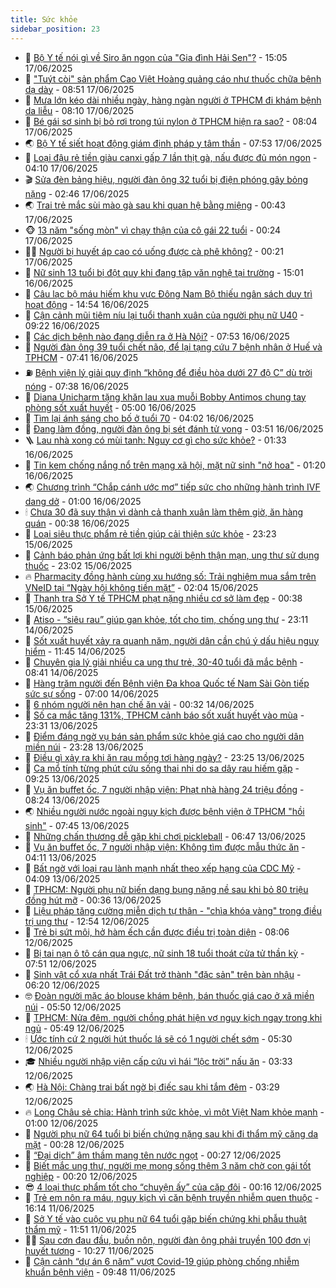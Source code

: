 ```yaml
---
title: Sức khỏe
sidebar_position: 23
---
```


<!-- dantri-suc-khoe:START -->
- 🤔 [Bộ Y tế nói gì về Siro ăn ngon của &quot;Gia đình Hải Sen&quot;?](https://dantri.com.vn/suc-khoe/bo-y-te-noi-gi-ve-siro-an-ngon-cua-gia-dinh-hai-sen-20250617220351648.htm) - 15:05 17/06/2025
- 🚦 [&quot;Tuýt còi&quot; sản phẩm Cao Việt Hoàng quảng cáo như thuốc chữa bệnh dạ dày](https://dantri.com.vn/suc-khoe/tuyt-coi-san-pham-cao-viet-hoang-quang-cao-nhu-thuoc-chua-benh-da-day-20250617155055644.htm) - 08:51 17/06/2025
- 🤖 [Mưa lớn kéo dài nhiều ngày, hàng ngàn người ở TPHCM đi khám bệnh da liễu](https://dantri.com.vn/suc-khoe/mua-lon-keo-dai-nhieu-ngay-hang-ngan-nguoi-o-tphcm-di-kham-benh-da-lieu-20250617145722704.htm) - 08:10 17/06/2025
- 🐻 [Bé gái sơ sinh bị bỏ rơi trong túi nylon ở TPHCM hiện ra sao?](https://dantri.com.vn/suc-khoe/be-gai-so-sinh-bi-bo-roi-trong-tui-nylon-o-tphcm-hien-ra-sao-20250617142853754.htm) - 08:04 17/06/2025
- 🌏 [Bộ Y tế siết hoạt động giám định pháp y tâm thần](https://dantri.com.vn/suc-khoe/bo-y-te-siet-hoat-dong-giam-dinh-phap-y-tam-than-20250617142812163.htm) - 07:53 17/06/2025
- 👺 [Loại đậu rẻ tiền giàu canxi gấp 7 lần thịt gà, nấu được đủ món ngon](https://dantri.com.vn/suc-khoe/loai-dau-re-tien-giau-canxi-gap-7-lan-thit-ga-nau-duoc-du-mon-ngon-20250617073022800.htm) - 04:10 17/06/2025
- 🎬 [Sửa đèn bảng hiệu, người đàn ông 32 tuổi bị điện phóng gây bỏng nặng](https://dantri.com.vn/suc-khoe/sua-den-bang-hieu-nguoi-dan-ong-32-tuoi-bi-dien-phong-gay-bong-nang-20250617091348057.htm) - 02:46 17/06/2025
- 🌏 [Trai trẻ mắc sùi mào gà sau khi quan hệ bằng miệng](https://dantri.com.vn/suc-khoe/trai-tre-mac-sui-mao-ga-sau-khi-quan-he-bang-mieng-20250615074215495.htm) - 00:43 17/06/2025
- 🐵 [13 năm &quot;sống mòn&quot; vì chạy thận của cô gái 22 tuổi](https://dantri.com.vn/suc-khoe/13-nam-song-mon-vi-chay-than-cua-co-gai-22-tuoi-20250617070615067.htm) - 00:24 17/06/2025
- 👨‍🏫 [Người bị huyết áp cao có uống được cà phê không?](https://dantri.com.vn/suc-khoe/nguoi-bi-huyet-ap-cao-co-uong-duoc-ca-phe-khong-20250616111130487.htm) - 00:21 17/06/2025
- 🤗 [Nữ sinh 13 tuổi bị đột quỵ khi đang tập văn nghệ tại trường](https://dantri.com.vn/suc-khoe/nu-sinh-13-tuoi-bi-dot-quy-khi-dang-tap-van-nghe-tai-truong-20250616195942079.htm) - 15:01 16/06/2025
- 🫶 [Câu lạc bộ máu hiếm khu vực Đông Nam Bộ thiếu ngân sách duy trì hoạt động](https://dantri.com.vn/suc-khoe/cau-lac-bo-mau-hiem-khu-vuc-dong-nam-bo-thieu-ngan-sach-duy-tri-hoat-dong-20250616170849473.htm) - 14:54 16/06/2025
- 🙉 [Cận cảnh mũi tiêm níu lại tuổi thanh xuân của người phụ nữ U40](https://dantri.com.vn/suc-khoe/can-canh-mui-tiem-niu-lai-tuoi-thanh-xuan-cua-nguoi-phu-nu-u40-20250616024914822.htm) - 09:22 16/06/2025
- 🦅 [Các dịch bệnh nào đang diễn ra ở Hà Nội?](https://dantri.com.vn/suc-khoe/cac-dich-benh-nao-dang-dien-ra-o-ha-noi-20250616115511947.htm) - 07:53 16/06/2025
- 🐘 [Người đàn ông 39 tuổi chết não, để lại tạng cứu 7 bệnh nhân ở Huế và TPHCM](https://dantri.com.vn/suc-khoe/nguoi-dan-ong-39-tuoi-chet-nao-de-lai-tang-cuu-7-benh-nhan-o-hue-va-tphcm-20250616143440761.htm) - 07:41 16/06/2025
- ⛽️ [Bệnh viện lý giải quy định “không để điều hòa dưới 27 độ C” dù trời nóng](https://dantri.com.vn/suc-khoe/benh-vien-ly-giai-quy-dinh-khong-de-dieu-hoa-duoi-27-do-c-du-troi-nong-20250616111717676.htm) - 07:38 16/06/2025
- 🤡 [Diana Unicharm tặng khăn lau xua muỗi Bobby Antimos chung tay phòng sốt xuất huyết](https://dantri.com.vn/suc-khoe/diana-unicharm-tang-khan-lau-xua-muoi-bobby-antimos-chung-tay-phong-sot-xuat-huyet-20250616112447202.htm) - 05:00 16/06/2025
- 💼 [Tìm lại ánh sáng cho bố ở tuổi 70](https://dantri.com.vn/suc-khoe/tim-lai-anh-sang-cho-bo-o-tuoi-70-20250616105539514.htm) - 04:02 16/06/2025
- 🤔 [Đang làm đồng, người đàn ông bị sét đánh tử vong](https://dantri.com.vn/suc-khoe/dang-lam-dong-nguoi-dan-ong-bi-set-danh-tu-vong-20250616102709330.htm) - 03:51 16/06/2025
- 🪜 [Lau nhà xong có mùi tanh: Nguy cơ gì cho sức khỏe?](https://dantri.com.vn/khoa-hoc/lau-nha-xong-co-mui-tanh-nguy-co-gi-cho-suc-khoe-20250616081957230.htm) - 01:33 16/06/2025
- 📝 [Tin kem chống nắng nổ trên mạng xã hội, mặt nữ sinh &quot;nở hoa&quot;](https://dantri.com.vn/suc-khoe/tin-kem-chong-nang-no-tren-mang-xa-hoi-mat-nu-sinh-no-hoa-20250616073848981.htm) - 01:20 16/06/2025
- 🌏 [Chương trình “Chắp cánh ước mơ” tiếp sức cho những hành trình IVF dang dở](https://dantri.com.vn/suc-khoe/chuong-trinh-chap-canh-uoc-mo-tiep-suc-cho-nhung-hanh-trinh-ivf-dang-do-20250612104337535.htm) - 01:00 16/06/2025
- 🕯 [Chưa 30 đã suy thận vì dành cả thanh xuân làm thêm giờ, ăn hàng quán](https://dantri.com.vn/suc-khoe/chua-30-da-suy-than-vi-danh-ca-thanh-xuan-lam-them-gio-an-hang-quan-20250615212516837.htm) - 00:38 16/06/2025
- 🦍 [Loại siêu thực phẩm rẻ tiền giúp cải thiện sức khỏe](https://dantri.com.vn/suc-khoe/loai-sieu-thuc-pham-re-tien-giup-cai-thien-suc-khoe-20250615172817448.htm) - 23:23 15/06/2025
- 🌈 [Cảnh báo phản ứng bất lợi khi người bệnh thận mạn, ung thư sử dụng thuốc](https://dantri.com.vn/suc-khoe/canh-bao-phan-ung-bat-loi-khi-nguoi-benh-than-man-ung-thu-su-dung-thuoc-20250615114036022.htm) - 23:02 15/06/2025
- 🔥 [Pharmacity đồng hành cùng xu hướng số: Trải nghiệm mua sắm trên VNeID tại “Ngày hội không tiền mặt”](https://dantri.com.vn/suc-khoe/pharmacity-dong-hanh-cung-xu-huong-so-trai-nghiem-mua-sam-tren-vneid-tai-ngay-hoi-khong-tien-mat-20250615090313005.htm) - 02:04 15/06/2025
- 🌊 [Thanh tra Sở Y tế TPHCM phạt nặng nhiều cơ sở làm đẹp](https://dantri.com.vn/suc-khoe/thanh-tra-so-y-te-tphcm-phat-nang-nhieu-co-so-lam-dep-20250614133311526.htm) - 00:38 15/06/2025
- 🚦 [Atiso - “siêu rau” giúp gan khỏe, tốt cho tim, chống ung thư](https://dantri.com.vn/suc-khoe/atiso-sieu-rau-giup-gan-khoe-tot-cho-tim-chong-ung-thu-20250613194713787.htm) - 23:11 14/06/2025
- 🤖 [Sốt xuất huyết xảy ra quanh năm, người dân cần chú ý dấu hiệu nguy hiểm](https://dantri.com.vn/suc-khoe/sot-xuat-huyet-xay-ra-quanh-nam-nguoi-dan-can-chu-y-dau-hieu-nguy-hiem-20250614155556159.htm) - 11:45 14/06/2025
- 🤡 [Chuyên gia lý giải nhiều ca ung thư trẻ, 30-40 tuổi đã mắc bệnh](https://dantri.com.vn/suc-khoe/chuyen-gia-ly-giai-nhieu-ca-ung-thu-tre-30-40-tuoi-da-mac-benh-20250614154139609.htm) - 08:41 14/06/2025
- 💂 [Hàng trăm người đến Bệnh viện Đa khoa Quốc tế Nam Sài Gòn tiếp sức sự sống](https://dantri.com.vn/suc-khoe/hang-tram-nguoi-den-benh-vien-da-khoa-quoc-te-nam-sai-gon-tiep-suc-su-song-20250614115654150.htm) - 07:00 14/06/2025
- 🦄 [6 nhóm người nên hạn chế ăn vải](https://dantri.com.vn/suc-khoe/6-nhom-nguoi-nen-han-che-an-vai-20250614065758545.htm) - 00:32 14/06/2025
- 🧠 [Số ca mắc tăng 131%, TPHCM cảnh báo sốt xuất huyết vào mùa](https://dantri.com.vn/suc-khoe/so-ca-mac-tang-131-tphcm-canh-bao-sot-xuat-huyet-vao-mua-20250613172432603.htm) - 23:31 13/06/2025
- 🤖 [Điểm đáng ngờ vụ bán sản phẩm sức khỏe giá cao cho người dân miền núi](https://dantri.com.vn/suc-khoe/diem-dang-ngo-vu-ban-san-pham-suc-khoe-gia-cao-cho-nguoi-dan-mien-nui-20250613155440264.htm) - 23:28 13/06/2025
- 💼 [Điều gì xảy ra khi ăn rau mồng tơi hàng ngày?](https://dantri.com.vn/suc-khoe/dieu-gi-xay-ra-khi-an-rau-mong-toi-hang-ngay-20250613085212204.htm) - 23:25 13/06/2025
- 🧰 [Ca mổ tính từng phút cứu sống thai nhi do sa dây rau hiếm gặp](https://dantri.com.vn/suc-khoe/ca-mo-tinh-tung-phut-cuu-song-thai-nhi-do-sa-day-rau-hiem-gap-20250613162309144.htm) - 09:25 13/06/2025
- 🎉 [Vụ ăn buffet ốc, 7 người nhập viện: Phạt nhà hàng 24 triệu đồng](https://dantri.com.vn/suc-khoe/vu-an-buffet-oc-7-nguoi-nhap-vien-phat-nha-hang-24-trieu-dong-20250613143131037.htm) - 08:24 13/06/2025
- 🌏 [Nhiều người nước ngoài nguy kịch được bệnh viện ở TPHCM &quot;hồi sinh&quot;](https://dantri.com.vn/suc-khoe/nhieu-nguoi-nuoc-ngoai-nguy-kich-duoc-benh-vien-o-tphcm-hoi-sinh-20250613094707383.htm) - 07:45 13/06/2025
- 📝 [Những chấn thương dễ gặp khi chơi pickleball](https://dantri.com.vn/suc-khoe/nhung-chan-thuong-de-gap-khi-choi-pickleball-20250613112136502.htm) - 06:47 13/06/2025
- 🧠 [Vụ ăn buffet ốc, 7 người nhập viện: Không tìm được mẫu thức ăn](https://dantri.com.vn/suc-khoe/vu-an-buffet-oc-7-nguoi-nhap-vien-khong-tim-duoc-mau-thuc-an-20250613100958799.htm) - 04:11 13/06/2025
- 🚀 [Bất ngờ với loại rau lành mạnh nhất theo xếp hạng của CDC Mỹ](https://dantri.com.vn/suc-khoe/bat-ngo-voi-loai-rau-lanh-manh-nhat-theo-xep-hang-cua-cdc-my-20250613091308683.htm) - 04:09 13/06/2025
- 💯 [TPHCM: Người phụ nữ biến dạng bụng nặng nề sau khi bỏ 80 triệu đồng hút mỡ](https://dantri.com.vn/suc-khoe/tphcm-nguoi-phu-nu-bien-dang-bung-nang-ne-sau-khi-bo-80-trieu-dong-hut-mo-20250612222157556.htm) - 00:36 13/06/2025
- 🫶 [Liệu pháp tăng cường miễn dịch tự thân - &quot;chìa khóa vàng&quot; trong điều trị ung thư](https://dantri.com.vn/suc-khoe/lieu-phap-tang-cuong-mien-dich-tu-than-chia-khoa-vang-trong-dieu-tri-ung-thu-20250611164328855.htm) - 12:54 12/06/2025
- 👹 [Trẻ bị sứt môi, hở hàm ếch cần được điều trị toàn diện](https://dantri.com.vn/suc-khoe/tre-bi-sut-moi-ho-ham-ech-can-duoc-dieu-tri-toan-dien-20250612145501946.htm) - 08:06 12/06/2025
- 🤩 [Bị tai nạn ô tô cán qua ngực, nữ sinh 18 tuổi thoát cửa tử thần kỳ](https://dantri.com.vn/suc-khoe/bi-tai-nan-o-to-can-qua-nguc-nu-sinh-18-tuoi-thoat-cua-tu-than-ky-20250612145139176.htm) - 07:51 12/06/2025
- 🌊 [Sinh vật cổ xưa nhất Trái Đất trở thành &quot;đặc sản&quot; trên bàn nhậu](https://dantri.com.vn/khoa-hoc/sinh-vat-co-xua-nhat-trai-dat-tro-thanh-dac-san-tren-ban-nhau-20250611130326564.htm) - 06:20 12/06/2025
- 🤓 [Đoàn người mặc áo blouse khám bệnh, bán thuốc giá cao ở xã miền núi](https://dantri.com.vn/suc-khoe/doan-nguoi-mac-ao-blouse-kham-benh-ban-thuoc-gia-cao-o-xa-mien-nui-20250612113828389.htm) - 05:50 12/06/2025
- 🌝 [TPHCM: Nửa đêm, người chồng phát hiện vợ nguy kịch ngay trong khi ngủ](https://dantri.com.vn/suc-khoe/tphcm-nua-dem-nguoi-chong-phat-hien-vo-nguy-kich-ngay-trong-khi-ngu-20250612105749712.htm) - 05:49 12/06/2025
- 🕯 [Ước tính cứ 2 người hút thuốc lá sẽ có 1 người chết sớm](https://dantri.com.vn/suc-khoe/uoc-tinh-cu-2-nguoi-hut-thuoc-la-se-co-1-nguoi-chet-som-20250611214620172.htm) - 05:30 12/06/2025
- 🎓 [Nhiều người nhập viện cấp cứu vì hái “lộc trời” nấu ăn](https://dantri.com.vn/suc-khoe/nhieu-nguoi-nhap-vien-cap-cuu-vi-hai-loc-troi-nau-an-20250612072344728.htm) - 03:33 12/06/2025
- 🌏 [Hà Nội: Chàng trai bất ngờ bị điếc sau khi tắm đêm](https://dantri.com.vn/suc-khoe/ha-noi-chang-trai-bat-ngo-bi-diec-sau-khi-tam-dem-20250612095749996.htm) - 03:29 12/06/2025
- 🔥 [Long Châu sẻ chia: Hành trình sức khỏe, vì một Việt Nam khỏe mạnh](https://dantri.com.vn/suc-khoe/long-chau-se-chia-hanh-trinh-suc-khoe-vi-mot-viet-nam-khoe-manh-20250611211807456.htm) - 01:00 12/06/2025
- 📝 [Người phụ nữ 64 tuổi bị biến chứng nặng sau khi đi thẩm mỹ căng da mặt](https://dantri.com.vn/suc-khoe/nguoi-phu-nu-64-tuoi-bi-bien-chung-nang-sau-khi-di-tham-my-cang-da-mat-20250610064614787.htm) - 00:28 12/06/2025
- 🧠 [“Đại dịch” âm thầm mang tên nước ngọt](https://dantri.com.vn/suc-khoe/dai-dich-am-tham-mang-ten-nuoc-ngot-20250612071734736.htm) - 00:27 12/06/2025
- 🦅 [Biết mắc ung thư, người mẹ mong sống thêm 3 năm chờ con gái tốt nghiệp](https://dantri.com.vn/suc-khoe/biet-mac-ung-thu-nguoi-me-mong-song-them-3-nam-cho-con-gai-tot-nghiep-20250611101012745.htm) - 00:20 12/06/2025
- 😎 [4 loại thực phẩm tốt cho “chuyện ấy” của cặp đôi](https://dantri.com.vn/suc-khoe/4-loai-thuc-pham-tot-cho-chuyen-ay-cua-cap-doi-20250611211737176.htm) - 00:16 12/06/2025
- 🎉 [Trẻ em nôn ra máu, nguy kịch vì căn bệnh truyền nhiễm quen thuộc](https://dantri.com.vn/suc-khoe/tre-em-non-ra-mau-nguy-kich-vi-can-benh-truyen-nhiem-quen-thuoc-20250611181756373.htm) - 16:14 11/06/2025
- 🫣 [Sở Y tế vào cuộc vụ phụ nữ 64 tuổi gặp biến chứng khi phẫu thuật thẩm mỹ](https://dantri.com.vn/suc-khoe/so-y-te-vao-cuoc-vu-phu-nu-64-tuoi-gap-bien-chung-khi-phau-thuat-tham-my-20250611162427185.htm) - 11:51 11/06/2025
- 🧑‍🏫 [Sau cơn đau đầu, buồn nôn, người đàn ông phải truyền 100 đơn vị huyết tương](https://dantri.com.vn/suc-khoe/sau-con-dau-dau-buon-non-nguoi-dan-ong-phai-truyen-100-don-vi-huyet-tuong-20250611162648384.htm) - 10:27 11/06/2025
- 🥷 [Cận cảnh “dự án 6 năm” vượt Covid-19 giúp phòng chống nhiễm khuẩn bệnh viện](https://dantri.com.vn/suc-khoe/can-canh-du-an-6-nam-vuot-covid-19-giup-phong-chong-nhiem-khuan-benh-vien-20250611120259338.htm) - 09:48 11/06/2025<!-- dantri-suc-khoe:END -->
